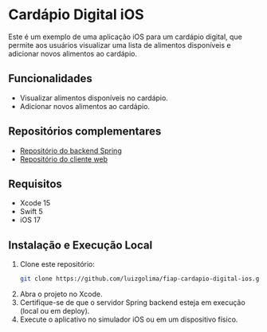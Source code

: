 # Cardápio Digital iOS

Este é um exemplo de uma aplicação iOS para um cardápio digital, que permite aos usuários visualizar uma lista de alimentos disponíveis e adicionar novos alimentos ao cardápio.

## Funcionalidades

- Visualizar alimentos disponíveis no cardápio.
- Adicionar novos alimentos ao cardápio.

## Repositórios complementares

- [Repositório do backend Spring](https://github.com/luizgolima/fiap-cardapio-digital-server)
- [Repositório do cliente web](https://github.com/luizgolima/fiap-cardapio-digital-client)

## Requisitos

- Xcode 15
- Swift 5
- iOS 17

## Instalação e Execução Local

1. Clone este repositório:
   ```bash
   git clone https://github.com/luizgolima/fiap-cardapio-digital-ios.git
   ```
2. Abra o projeto no Xcode.
3. Certifique-se de que o servidor Spring backend esteja em execução (local ou em deploy).
4. Execute o aplicativo no simulador iOS ou em um dispositivo físico.

